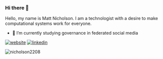 ### Hi there 👋

 Hello, my name is Matt Nicholson. I am a technologist with a desire to make computational systems work for everyone. 


- 🔭 I’m currently studying governance in federated social media


[![website](https://img.shields.io/badge/-website-orange)](https://mnnicholson.com/)
[![linkedin](https://img.shields.io/badge/-linkedin-blue)](https://www.linkedin.com/in/matthewnnicholson/)

<p><img align="center" src="https://github-readme-streak-stats.herokuapp.com/?user=nicholson2208&" alt="nicholson2208" /></p>

